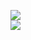 [![](https://img.shields.io/badge/Made%20With-Github%20Spray-lightgrey.svg?style=for-the-badge&logo=github)](https://github.com/Annihil/github-spray#31704)  
[![](https://i.imgur.com/2DrTn0Z.gif)](https://github.com/Annihil/github-spray)